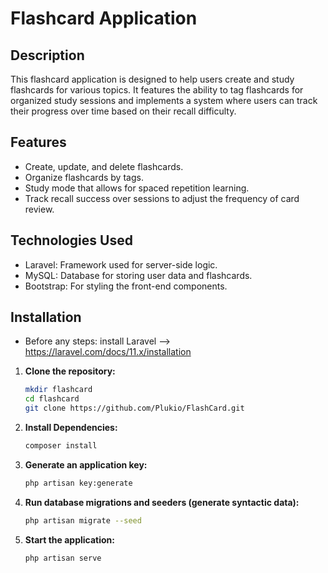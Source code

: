 # Flashcard Application

## Description

This flashcard application is designed to help users create and study flashcards for various topics. It features the ability to tag flashcards for organized study sessions and implements a system where users can track their progress over time based on their recall difficulty.

## Features

- Create, update, and delete flashcards.
- Organize flashcards by tags.
- Study mode that allows for spaced repetition learning.
- Track recall success over sessions to adjust the frequency of card review.

## Technologies Used

- Laravel: Framework used for server-side logic.
- MySQL: Database for storing user data and flashcards.
- Bootstrap: For styling the front-end components.

## Installation
- Before any steps: install Laravel --> https://laravel.com/docs/11.x/installation
1. **Clone the repository:**
   ``` bash
   mkdir flashcard
   cd flashcard
   git clone https://github.com/Plukio/FlashCard.git

2. **Install Dependencies:**
   ``` bash
   composer install

3. **Generate an application key:**
   ``` bash
   php artisan key:generate

4. **Run database migrations and seeders (generate syntactic data):**
   ``` bash
   php artisan migrate --seed

5. **Start the application:**
   ``` bash
   php artisan serve

